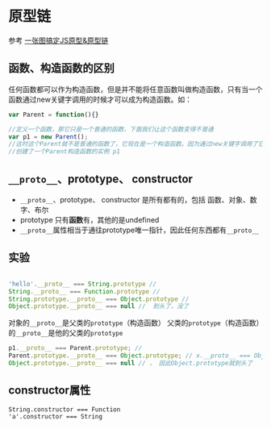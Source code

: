 # 原型链

参考 [一张图搞定JS原型&原型链](https://segmentfault.com/a/1190000021232132)

## 函数、构造函数的区别
任何函数都可以作为构造函数，但是并不能将任意函数叫做构造函数，只有当一个函数通过new关键字调用的时候才可以成为构造函数。如：

```js
var Parent = function(){}

//定义一个函数，那它只是一个普通的函数，下面我们让这个函数变得不普通
var p1 = new Parent();
//这时这个Parent就不是普通的函数了，它现在是一个构造函数。因为通过new关键字调用了它
//创建了一个Parent构造函数的实例 p1
```

## `__proto__`、prototype、 constructor 

* `__proto__`、prototype、 constructor 是所有都有的，包括 函数、对象、数字、布尔
*  prototype 只有**函数**有，其他的是undefined
* `__proto__`属性相当于通往prototype唯一指针，因此任何东西都有`__proto__`



## 实验

```js

'hello'.__proto__ === String.prototype // 
String.__proto__ === Function.prototype // 
String.prototype.__proto__ === Object.prototype // 
Object.prototype.__proto__ === null //  到头了，没了
```


对象的`__proto__`是父类的`prototype`（构造函数） 
父类的`prototype`（构造函数）的`__proto__`是他的父类的`prototype`
```js
p1.__proto__ === Parent.prototype; // 
Parent.prototype.__proto__ === Object.prototype; // x.__proto__ === Object.prototype， 因此万物基于 Object.prototype
Object.prototype.__proto__ === null // ， 因此Object.prototype就到头了
```


## constructor属性

```
String.constructor === Function
'a'.constructor === String
```




